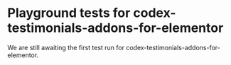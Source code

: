 # Playground tests for codex-testimonials-addons-for-elementor
We are still awaiting the first test run for codex-testimonials-addons-for-elementor.
